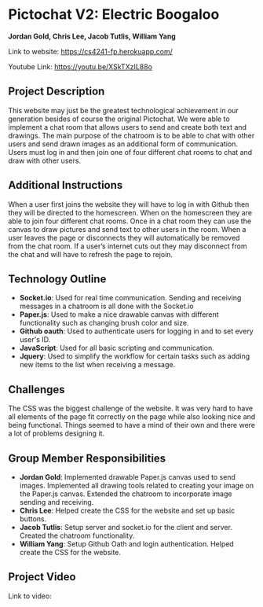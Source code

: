 # Pictochat V2: Electric Boogaloo

**Jordan Gold, Chris Lee, Jacob Tutlis, William Yang**

Link to website: https://cs4241-fp.herokuapp.com/  

Youtube Link: https://youtu.be/XSkTXzIL88o 

## Project Description

This website may just be the greatest technological achievement in our generation besides of course the original Pictochat. We were able to implement a chat room that allows users to send and create both text and drawings. The main purpose of the chatroom is to be able to chat with other users and send drawn images as an additional form of communication. Users must log in and then join one of four different chat rooms to chat and draw with other users.  

## Additional Instructions

When a user first joins the website they will have to log in with Github then they will be directed to the homescreen. When on the homescreen they are able to join four different chat rooms. Once in a chat room they can use the canvas to draw pictures and send text to other users in the room. When a user leaves the page or disconnects they will automatically be removed from the chat room. If a user’s internet cuts out they may disconnect from the chat and will have to refresh the page to rejoin.  

## Technology Outline

- **Socket.io**: Used for real time communication. Sending and receiving messages in a chatroom is all done with the Socket.io
- **Paper.js**: Used to make a nice drawable canvas with different functionality such as changing brush color and size.
- **Github oauth**: Used to authenticate users for logging in and to set every user's ID.
- **JavaScript**: Used for all basic scripting and communication.
- **Jquery**: Used to simplify the workflow for certain tasks such as adding new items to the list when receiving a message.
 
## Challenges

The CSS was the biggest challenge of the website. It was very hard to have all elements of the page fit correctly on the page while also looking nice and being functional. Things seemed to have a mind of their own and there were a lot of problems designing it.  

## Group Member Responsibilities

- **Jordan Gold**: Implemented drawable Paper.js canvas used to send images. Implemented all drawing tools related to creating your image on the Paper.js canvas. Extended the chatroom to incorporate image sending and receiving.
- **Chris Lee**: Helped create the CSS for the website and set up basic buttons.
- **Jacob Tutlis**: Setup server and socket.io for the client and server. Created the chatroom functionality.
- **William Yang**: Setup Github Oath and login authentication. Helped create the CSS for the website.

## Project Video

Link to video: 

